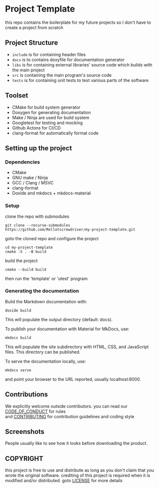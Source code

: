 # Project Template
this repo contains the boilerplate for my future projects so I don't have to create a project from scratch

## Project Structure
- `include` is for containing header files
- `docs` is to contains doxyfile for documentation generator
- `libs` is for containing external libraries' source code which builds with the main project
- `src` is containing the main program's source code
- `tests` is for containing unit tests to test various parts of the software

## Toolset
- CMake for build system generator
- Doxygen for generating documentation
- Make / Ninja are used for build system
- Googletest for testing and mocking
- Github Actons for CI/CD
- clang-format for automatically format code

## Setting up the project

### Dependencies
- CMake
- GNU make / Ninja
- GCC / Clang / MSVC
- clang-format
- Doxide and mkdocs + mkdocs-material

### Setup
clone the repo with submodules
```
git clone --recurse-submodules https://github.com/Rellotscrewdriver/my-project-template.git
```

goto the cloned repo and configure the project
```
cd my-project-template
cmake -S . -B build
```

build the project
```
cmake --build build
```
then run the 'template' or 'utest' program

### Generating the documentation


Build the Markdown documentation with:
```
doxide build
```
This will populate the output directory (default: docs).

To publish your documentation with Material for MkDocs, use:
```
mkdocs build
```
This will populate the site subdirectory with HTML, CSS, and JavaScript files. This directory can be published.

To serve the documentation locally, use:
```
mkdocs serve
```
and point your browser to the URL reported, usually localhost:8000.

##  Contributions

We explicitly welcome outside contributors.
you can read our <a href="https://github.com/Rellotscrewdriver/my-project-template/blob/master/CODE_OF_CONDUCT.md">CODE_OF_CONDUCT</a> for rules</br>
and <a href="https://github.com/Rellotscrewdriver/my-project-template/blob/master/CONTRIBUTING.md">CONTRIBUTING</a> for contribution guidelines and coding style

## Screenshots
People usually like to see how it looks before downloading the product.
<img src="">

## COPYRIGHT

this project is free to use and distribute as long as you don't claim that you wrote the original software.
crediting of this project is required when it is modified and/or distributed. goto <a href="https://github.com/Rellotscrewdriver/my-project-template/blob/master/LICENSE">LICENSE</a> for more details 